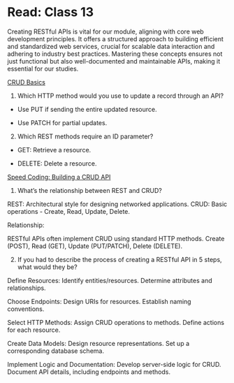 
# Read: Class 13

Creating RESTful APIs is vital for our module, aligning with core web development principles. It offers a structured approach to building efficient and standardized web services, crucial for scalable data interaction and adhering to industry best practices. Mastering these concepts ensures not just functional but also well-documented and maintainable APIs, making it essential for our studies.

[CRUD Basics](https://medium.com/geekculture/crud-operations-explained-2a44096e9c88)

1. Which HTTP method would you use to update a record through an API?

* Use PUT if sending the entire updated resource.

* Use PATCH for partial updates.

2. Which REST methods require an ID parameter?

* GET: Retrieve a resource.

* DELETE: Delete a resource.

[Speed Coding: Building a CRUD API](https://www.youtube.com/watch?v=EzNcBhSv1Wo)

1. What’s the relationship between REST and CRUD?

REST: Architectural style for designing networked applications.
CRUD: Basic operations - Create, Read, Update, Delete.

Relationship:

RESTful APIs often implement CRUD using standard HTTP methods.
Create (POST), Read (GET), Update (PUT/PATCH), Delete (DELETE).

2. If you had to describe the process of creating a RESTful API in 5 steps, what would they be?


Define Resources:
Identify entities/resources.
Determine attributes and relationships.

Choose Endpoints:
Design URIs for resources.
Establish naming conventions.

Select HTTP Methods:
Assign CRUD operations to methods.
Define actions for each resource.

Create Data Models:
Design resource representations.
Set up a corresponding database schema.

Implement Logic and Documentation:
Develop server-side logic for CRUD.
Document API details, including endpoints and methods.
